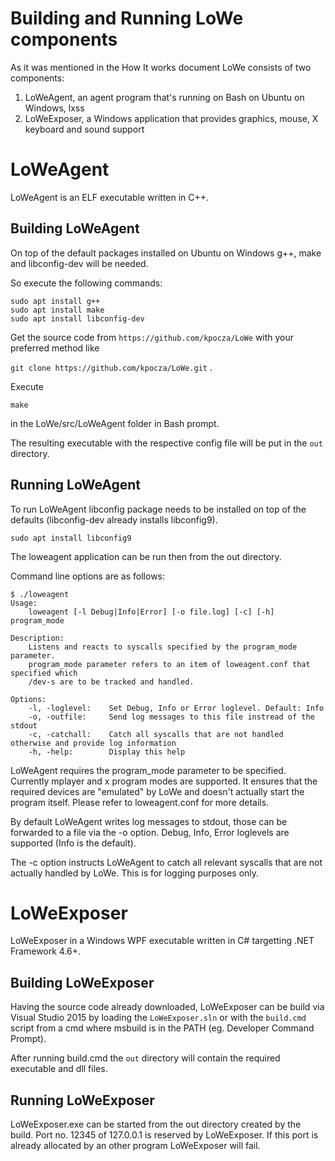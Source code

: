 # Building and Running LoWe components

As it was mentioned in the How It works document LoWe consists of two components:

1. LoWeAgent, an agent program that's running on Bash on Ubuntu on Windows, lxss
2. LoWeExposer, a Windows application that provides graphics, mouse, X keyboard and sound support

# LoWeAgent

LoWeAgent is an ELF executable written in  C++.

## Building LoWeAgent

On top of the default packages installed on Ubuntu on Windows g++, make and libconfig-dev will be needed.

So execute the following commands:

```
sudo apt install g++
sudo apt install make
sudo apt install libconfig-dev
```

Get the source code from ```https://github.com/kpocza/LoWe``` with your preferred method like 

```git clone https://github.com/kpocza/LoWe.git``` .

Execute

```
make
```

in the LoWe/src/LoWeAgent folder in  Bash prompt.

The resulting executable with the respective config file will be put in the ```out``` directory.

## Running LoWeAgent

To run LoWeAgent libconfig package needs to be installed on top of the defaults (libconfig-dev already installs libconfig9).

```sudo apt install libconfig9```

The loweagent application can be run then from the out directory.

Command line options are as follows:

```
$ ./loweagent
Usage:
    loweagent [-l Debug|Info|Error] [-o file.log] [-c] [-h] program_mode

Description:
    Listens and reacts to syscalls specified by the program_mode parameter.
    program_mode parameter refers to an item of loweagent.conf that specified which
    /dev-s are to be tracked and handled.
    
Options:
    -l, -loglevel:    Set Debug, Info or Error loglevel. Default: Info
    -o, -outfile:     Send log messages to this file instread of the stdout
    -c, -catchall:    Catch all syscalls that are not handled otherwise and provide log information
    -h, -help:        Display this help
```

LoWeAgent requires the program_mode parameter to be specified. Currently mplayer and x program modes are supported. It ensures that the required devices are "emulated" by LoWe and doesn't actually start the program itself. Please refer to loweagent.conf for more details.

By default LoWeAgent writes log messages to stdout, those can be forwarded to a file via the -o option. Debug, Info, Error loglevels are supported (Info is the default). 

The -c option instructs LoWeAgent to catch all relevant syscalls that are not actually handled by LoWe. This is for logging purposes only.

# LoWeExposer

LoWeExposer in a Windows WPF executable written in C# targetting .NET Framework 4.6+.

## Building LoWeExposer

Having the source code already downloaded, LoWeExposer can be build via Visual Studio 2015 by loading the ```LoWeExposer.sln``` or with the ```build.cmd``` script from a cmd where msbuild is in the PATH (eg. Developer Command Prompt).

After running build.cmd the ```out``` directory will contain the required executable and dll files.

## Running LoWeExposer

LoWeExposer.exe can be started from the out directory created by the build. Port no. 12345 of 127.0.0.1 is reserved by LoWeExposer. If this port is already allocated by an other program LoWeExposer will fail.

